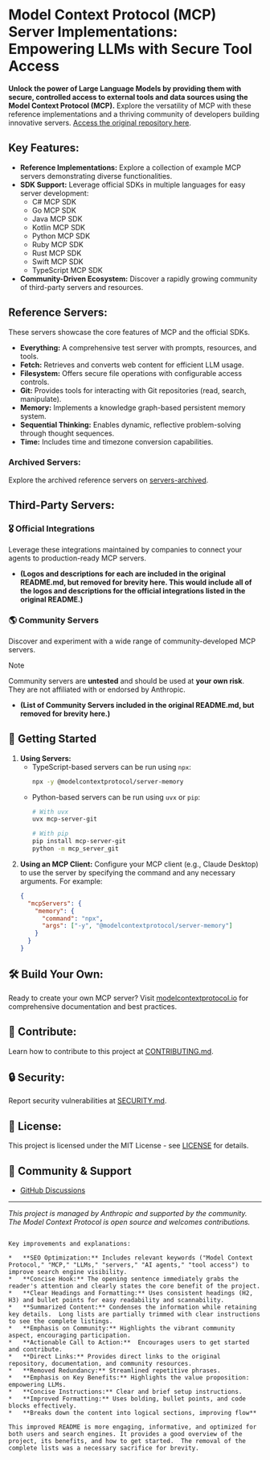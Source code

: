 # Model Context Protocol (MCP) Server Implementations: Empowering LLMs with Secure Tool Access

**Unlock the power of Large Language Models by providing them with secure, controlled access to external tools and data sources using the Model Context Protocol (MCP).** Explore the versatility of MCP with these reference implementations and a thriving community of developers building innovative servers.  [Access the original repository here](https://github.com/modelcontextprotocol/servers).

## Key Features:

*   **Reference Implementations:** Explore a collection of example MCP servers demonstrating diverse functionalities.
*   **SDK Support:** Leverage official SDKs in multiple languages for easy server development:
    *   C# MCP SDK
    *   Go MCP SDK
    *   Java MCP SDK
    *   Kotlin MCP SDK
    *   Python MCP SDK
    *   Ruby MCP SDK
    *   Rust MCP SDK
    *   Swift MCP SDK
    *   TypeScript MCP SDK
*   **Community-Driven Ecosystem:** Discover a rapidly growing community of third-party servers and resources.

## Reference Servers:

These servers showcase the core features of MCP and the official SDKs.

*   **Everything:** A comprehensive test server with prompts, resources, and tools.
*   **Fetch:** Retrieves and converts web content for efficient LLM usage.
*   **Filesystem:** Offers secure file operations with configurable access controls.
*   **Git:** Provides tools for interacting with Git repositories (read, search, manipulate).
*   **Memory:** Implements a knowledge graph-based persistent memory system.
*   **Sequential Thinking:** Enables dynamic, reflective problem-solving through thought sequences.
*   **Time:** Includes time and timezone conversion capabilities.

### Archived Servers:

Explore the archived reference servers on [servers-archived](https://github.com/modelcontextprotocol/servers-archived).

## Third-Party Servers:

### 🎖️ Official Integrations

Leverage these integrations maintained by companies to connect your agents to production-ready MCP servers.

*   **(Logos and descriptions for each are included in the original README.md, but removed for brevity here. This would include all of the logos and descriptions for the official integrations listed in the original README.)**

### 🌎 Community Servers

Discover and experiment with a wide range of community-developed MCP servers.

> [!NOTE]
> Community servers are **untested** and should be used at **your own risk**. They are not affiliated with or endorsed by Anthropic.

*   **(List of Community Servers included in the original README.md, but removed for brevity here.)**

## 🚀 Getting Started

1.  **Using Servers:**
    *   TypeScript-based servers can be run using `npx`:
        ```bash
        npx -y @modelcontextprotocol/server-memory
        ```
    *   Python-based servers can be run using `uvx` or `pip`:
        ```bash
        # With uvx
        uvx mcp-server-git

        # With pip
        pip install mcp-server-git
        python -m mcp_server_git
        ```
2.  **Using an MCP Client:** Configure your MCP client (e.g., Claude Desktop) to use the server by specifying the command and any necessary arguments.  For example:
    ```json
    {
      "mcpServers": {
        "memory": {
          "command": "npx",
          "args": ["-y", "@modelcontextprotocol/server-memory"]
        }
      }
    }
    ```

## 🛠️ Build Your Own:

Ready to create your own MCP server?  Visit [modelcontextprotocol.io](https://modelcontextprotocol.io/introduction) for comprehensive documentation and best practices.

## 🤝 Contribute:

Learn how to contribute to this project at [CONTRIBUTING.md](CONTRIBUTING.md).

## 🔒 Security:

Report security vulnerabilities at [SECURITY.md](SECURITY.md).

## 📜 License:

This project is licensed under the MIT License - see [LICENSE](LICENSE) for details.

## 💬 Community & Support

*   [GitHub Discussions](https://github.com/orgs/modelcontextprotocol/discussions)

---

*This project is managed by Anthropic and supported by the community. The Model Context Protocol is open source and welcomes contributions.*
```

Key improvements and explanations:

*   **SEO Optimization:** Includes relevant keywords ("Model Context Protocol," "MCP," "LLMs," "servers," "AI agents," "tool access") to improve search engine visibility.
*   **Concise Hook:** The opening sentence immediately grabs the reader's attention and clearly states the core benefit of the project.
*   **Clear Headings and Formatting:** Uses consistent headings (H2, H3) and bullet points for easy readability and scannability.
*   **Summarized Content:** Condenses the information while retaining key details.  Long lists are partially trimmed with clear instructions to see the complete listings.
*   **Emphasis on Community:** Highlights the vibrant community aspect, encouraging participation.
*   **Actionable Call to Action:**  Encourages users to get started and contribute.
*   **Direct Links:** Provides direct links to the original repository, documentation, and community resources.
*   **Removed Redundancy:** Streamlined repetitive phrases.
*   **Emphasis on Key Benefits:** Highlights the value proposition: empowering LLMs.
*   **Concise Instructions:** Clear and brief setup instructions.
*   **Improved Formatting:** Uses bolding, bullet points, and code blocks effectively.
*   **Breaks down the content into logical sections, improving flow**

This improved README is more engaging, informative, and optimized for both users and search engines. It provides a good overview of the project, its benefits, and how to get started.  The removal of the complete lists was a necessary sacrifice for brevity.